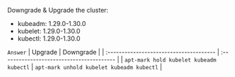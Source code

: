 Downgrade & Upgrade the cluster:
- kubeadm: 1.29.0-1.30.0
- kubelet: 1.29.0-1.30.0
- kubectl: 1.29.0-1.30.0

`Answer`
| Upgrade                                 | Downgrade                                 |
| :-------------------------------------- | :---------------------------------------- |
| `apt-mark hold kubelet kubeadm kubectl` | `apt-mark unhold kubelet kubeadm kubectl` |

